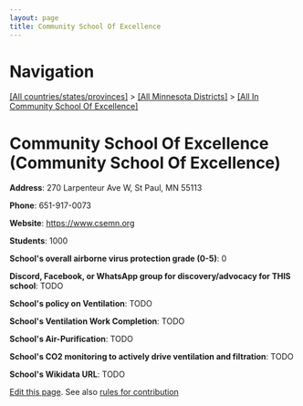```yaml
---
layout: page
title: Community School Of Excellence
---
```

# Navigation

[[All countries/states/provinces]](../../..) > [[All Minnesota Districts]](../..) > [[All In Community School Of Excellence]](..)

# Community School Of Excellence (Community School Of Excellence)

**Address**: 270 Larpenteur Ave W, St Paul, MN 55113

**Phone**: 651-917-0073

**Website**: <https://www.csemn.org>

**Students**: 1000

**School's overall airborne virus protection grade (0-5)**: 0

**Discord, Facebook, or WhatsApp group for discovery/advocacy for THIS school**: TODO

**School's policy on Ventilation**: TODO

**School's Ventilation Work Completion**: TODO

**School's Air-Purification**: TODO

**School's CO2 monitoring to actively drive ventilation and filtration**: TODO

**School's Wikidata URL**: TODO


[Edit this page](https://github.com/ventilate-schools/MN/edit/main/./Community_School_Of_Excellence/Community_School_Of_Excellence.md). See also [rules for contribution](../../../contribution-rules/)